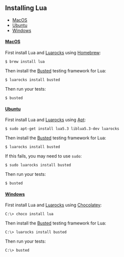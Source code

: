 ## Installing Lua

-   [MacOS](#mac)
-   [Ubuntu](#ubuntu)
-   [Windows](#windows)

#### [MacOS](#mac)

First install Lua and [Luarocks][2] using [Homebrew][1]:

```shell
$ brew install lua
```

Then install the [Busted][3] testing framework for Lua:

```shell
$ luarocks install busted
```

Then run your tests:

```shell
$ busted
```

#### [Ubuntu](#ubuntu)

First install Lua and [Luarocks][2] using [Apt][6]:

```shell
$ sudo apt-get install lua5.3 liblua5.3-dev luarocks
```

Then install the [Busted][3] testing framework for Lua:

```shell
$ luarocks install busted
```

If this fails, you may need to use `sudo`:

```shell
$ sudo luarocks install busted
```

Then run your tests:

```shell
$ busted
```

#### [Windows](#windows)

First install Lua and [Luarocks][2] using [Chocolatey][7]:

    C:\> choco install lua

Then install the [Busted][3] testing framework for Lua:

    C:\> luarocks install busted

Then run your tests:

    C:\> busted

[1]: http://brew.sh/

[2]: http://luarocks.org/

[3]: http://olivinelabs.com/busted/

[4]: https://github.com/Olivine-Labs/lua-style-guide

[5]: http://tylerneylon.com/a/learn-lua/

[6]: https://help.ubuntu.com/lts/serverguide/apt.html

[7]: http://chocolatey.org/
